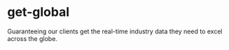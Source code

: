 # get-global
Guaranteeing our clients get the real-time industry data they need to excel across the globe. 
